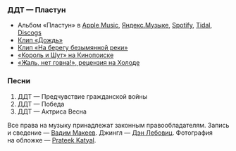 ### ДДТ — Пластун

- Альбом «Пластун» в
	[Apple Music](https://music.apple.com/album/1035338462),
	[Яндекс.Музыке](https://music.yandex.com/album/168139),
	[Spotify](https://open.spotify.com/album/2snIWYjannmtNFNM0V4dC5),
	[Tidal](https://tidal.com/browse/album/50265215),
	[Discogs](https://www.discogs.com/master/241785)
- [Клип «Дождь»](https://youtu.be/S1NNhkPPNYA)
- [Клип «На берегу безымянной реки»](https://youtu.be/VXFPPUU9AZQ)
- [«Король и Шут» на Кинопоиске](https://www.kinopoisk.ru/series/4647040/)
- [«Жаль, нет говна!», рецензия на Холоде](https://holod.media/2023/03/11/korol-i-shut/)

### Песни

1. ДДТ — Предчувствие гражданской войны
2. ДДТ — Победа
3. ДДТ — Актриса Весна

Все права на музыку принадлежат законным правообладателям.
Запись и сведение — [Вадим Макеев](https://twitter.com/pepelsbey).
Джингл — [Дэн Лебовиц](https://www.youtube.com/channel/UC38A5qHrlc_Zgua7vL4b96w).
Фотография на обложке — [Prateek Katyal](https://unsplash.com/photos/WULA7LJrj28).
